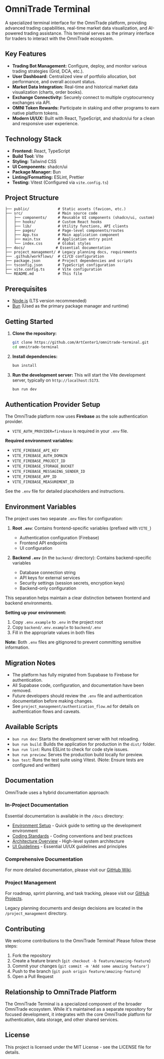 # OmniTrade Terminal

A specialized terminal interface for the OmniTrade platform, providing advanced trading capabilities, real-time market data visualization, and AI-powered trading assistance. This terminal serves as the primary interface for traders to interact with the OmniTrade ecosystem.

## Key Features

- **Trading Bot Management:** Configure, deploy, and monitor various trading strategies (Grid, DCA, etc.).
- **User Dashboard:** Centralized view of portfolio allocation, bot performance, and overall account status.
- **Market Data Integration:** Real-time and historical market data visualization (charts, order books).
- **Exchange Connectivity:** Securely connect to multiple cryptocurrency exchanges via API.
- **OMNI Token Rewards:** Participate in staking and other programs to earn native platform tokens.
- **Modern UI/UX:** Built with React, TypeScript, and shadcn/ui for a clean and responsive user experience.

## Technology Stack

- **Frontend:** React, TypeScript
- **Build Tool:** Vite
- **Styling:** Tailwind CSS
- **UI Components:** shadcn/ui
- **Package Manager:** Bun
- **Linting/Formatting:** ESLint, Prettier
- **Testing:** Vitest (Configured via `vite.config.ts`)

## Project Structure

```
├── public/             # Static assets (favicon, etc.)
├── src/                # Main source code
│   ├── components/     # Reusable UI components (shadcn/ui, custom)
│   ├── hooks/          # Custom React hooks
│   ├── lib/            # Utility functions, API clients
│   ├── pages/          # Page-level components/routes
│   ├── App.tsx         # Main application component
│   ├── main.tsx        # Application entry point
│   └── index.css       # Global styles
├── docs/              # Essential documentation
├── project_management/ # Legacy planning docs, requirements
├── .github/workflows/  # CI/CD configuration
├── package.json        # Project dependencies and scripts
├── tsconfig.json       # TypeScript configuration
├── vite.config.ts      # Vite configuration
└── README.md           # This file
```

## Prerequisites

- [Node.js](https://nodejs.org/) (LTS version recommended)
- [Bun](https://bun.sh/) (Used as the primary package manager and runtime)

## Getting Started

1.  **Clone the repository:**

    ```bash
    git clone https://github.com/ArtCenter1/omnitrade-terminal.git
    cd omnitrade-terminal
    ```

2.  **Install dependencies:**

    ```bash
    bun install
    ```

3.  **Run the development server:**
    This will start the Vite development server, typically on `http://localhost:5173`.
    ```bash
    bun run dev
    ```

## Authentication Provider Setup

The OmniTrade platform now uses **Firebase** as the sole authentication provider.

- `VITE_AUTH_PROVIDER=firebase` is required in your `.env` file.

**Required environment variables:**

- `VITE_FIREBASE_API_KEY`
- `VITE_FIREBASE_AUTH_DOMAIN`
- `VITE_FIREBASE_PROJECT_ID`
- `VITE_FIREBASE_STORAGE_BUCKET`
- `VITE_FIREBASE_MESSAGING_SENDER_ID`
- `VITE_FIREBASE_APP_ID`
- `VITE_FIREBASE_MEASUREMENT_ID`

See the `.env` file for detailed placeholders and instructions.

## Environment Variables

The project uses two separate `.env` files for configuration:

1. **Root `.env`**: Contains frontend-specific variables (prefixed with `VITE_`)

   - Authentication configuration (Firebase)
   - Frontend API endpoints
   - UI configuration

2. **Backend `.env`** (in the `backend/` directory): Contains backend-specific variables
   - Database connection string
   - API keys for external services
   - Security settings (session secrets, encryption keys)
   - Backend-only configuration

This separation helps maintain a clear distinction between frontend and backend environments.

**Setting up your environment:**

1. Copy `.env.example` to `.env` in the project root
2. Copy `backend/.env.example` to `backend/.env`
3. Fill in the appropriate values in both files

**Note:** Both `.env` files are gitignored to prevent committing sensitive information.

## Migration Notes

- The platform has fully migrated from Supabase to Firebase for authentication.
- All Supabase code, configuration, and documentation have been removed.
- Future developers should review the `.env` file and authentication documentation before making changes.
- See `project_management/authentication_flow.md` for details on authentication flows and caveats.

## Available Scripts

- `bun run dev`: Starts the development server with hot reloading.
- `bun run build`: Builds the application for production in the `dist/` folder.
- `bun run lint`: Runs ESLint to check for code style issues.
- `bun run preview`: Serves the production build locally for preview.
- `bun test`: Runs the test suite using Vitest. (Note: Ensure tests are configured and written)

## Documentation

OmniTrade uses a hybrid documentation approach:

### In-Project Documentation

Essential documentation is available in the `/docs` directory:

- [Environment Setup](./docs/ENVIRONMENT_SETUP.md) - Quick guide to setting up the development environment
- [Coding Standards](./docs/CODING_STANDARDS.md) - Coding conventions and best practices
- [Architecture Overview](./docs/ARCHITECTURE.md) - High-level system architecture
- [UI Guidelines](./docs/UI_GUIDELINES.md) - Essential UI/UX guidelines and principles

### Comprehensive Documentation

For more detailed documentation, please visit our [GitHub Wiki](https://github.com/ArtCenter1/omnitrade-terminal/wiki).

### Project Management

For roadmap, sprint planning, and task tracking, please visit our [GitHub Projects](https://github.com/ArtCenter1/omnitrade-terminal/projects).

Legacy planning documents and design decisions are located in the `/project_management` directory.

## Contributing

We welcome contributions to the OmniTrade Terminal! Please follow these steps:

1. Fork the repository
2. Create a feature branch (`git checkout -b feature/amazing-feature`)
3. Commit your changes (`git commit -m 'Add some amazing feature'`)
4. Push to the branch (`git push origin feature/amazing-feature`)
5. Open a Pull Request

## Relationship to OmniTrade Platform

The OmniTrade Terminal is a specialized component of the broader OmniTrade ecosystem. While it's maintained as a separate repository for focused development, it integrates with the core OmniTrade platform for authentication, data storage, and other shared services.

## License

This project is licensed under the MIT License - see the LICENSE file for details.
